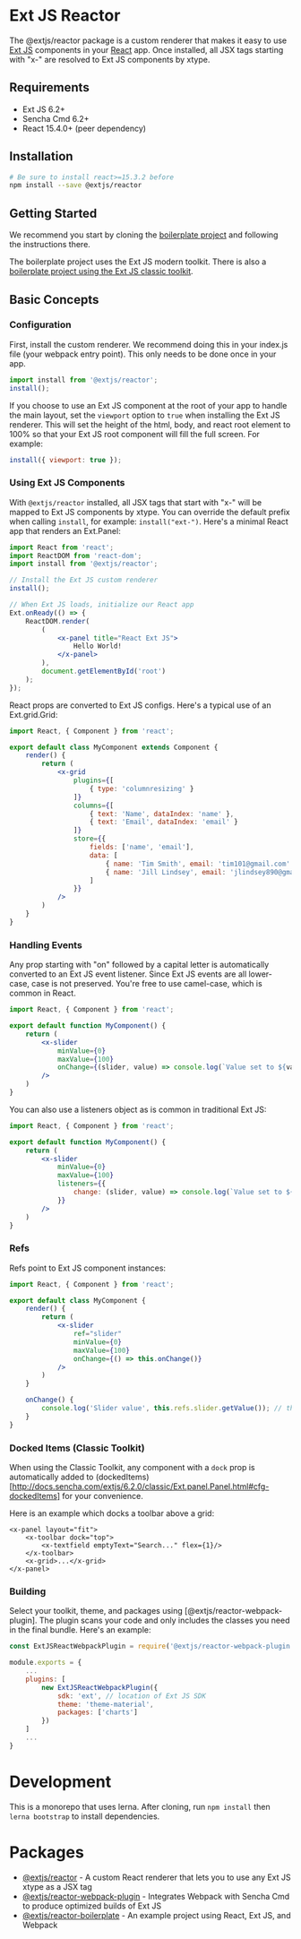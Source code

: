 # Ext JS Reactor

The @extjs/reactor package is a custom renderer that makes it easy to use [Ext JS](https://www.sencha.com/products/extjs) components in your [React](https://facebook.github.io/react) app. Once installed, all JSX tags starting with "x-" are resolved to Ext JS components by xtype.

## Requirements

* Ext JS 6.2+
* Sencha Cmd 6.2+
* React 15.4.0+ (peer dependency)

## Installation

```bash
# Be sure to install react>=15.3.2 before
npm install --save @extjs/reactor
```

## Getting Started

We recommend you start by cloning the [boilerplate project](https://github.com/sencha/extjs-reactor/tree/master/packages/reactor-boilerplate) and following the instructions there.

The boilerplate project uses the Ext JS modern toolkit. There is also a [boilerplate project using the Ext JS classic toolkit](https://github.com/sencha/extjs-reactor/tree/master/packages/reactor-classic-boilerplate).

## Basic Concepts

### Configuration

First, install the custom renderer.  We recommend doing this in your index.js file (your webpack entry point).  This only needs to be done once in your app.

```jsx
import install from '@extjs/reactor';
install();
```

If you choose to use an Ext JS component at the root of your app to handle the main layout, set the `viewport` option to `true` when installing the Ext JS renderer.  This will set the height of the html, body, and react root element to 100% so that your Ext JS root component will fill the full screen. For example:

```javascript
install({ viewport: true });
```

### Using Ext JS Components

With `@extjs/reactor` installed, all JSX tags that start with "x-" will be mapped to Ext JS components by xtype. You can override the default prefix when calling `install`, for example: `install("ext-")`.  Here's a minimal React app that renders an Ext.Panel:

```jsx
import React from 'react';
import ReactDOM from 'react-dom';
import install from '@extjs/reactor';

// Install the Ext JS custom renderer
install();

// When Ext JS loads, initialize our React app
Ext.onReady(() => {
    ReactDOM.render(
        (
            <x-panel title="React Ext JS">
                Hello World!
            </x-panel>
        ),
        document.getElementById('root')
    );
});
```


React props are converted to Ext JS configs.  Here's a typical use of an Ext.grid.Grid:

```jsx
import React, { Component } from 'react';

export default class MyComponent extends Component {
    render() {        
        return (
            <x-grid
                plugins={[                
                    { type: 'columnresizing' }
                ]}
                columns={[
                    { text: 'Name', dataIndex: 'name' },
                    { text: 'Email', dataIndex: 'email' }
                ]}
                store={{
                    fields: ['name', 'email'],
                    data: [
                        { name: 'Tim Smith', email: 'tim101@gmail.com' },
                        { name: 'Jill Lindsey', email: 'jlindsey890@gmail.com' }
                    ]
                }}
            />
        )
    }
}
```

### Handling Events

Any prop starting with "on" followed by a capital letter is automatically converted to an Ext JS event listener.  Since Ext JS events are all lower-case, case is not preserved.  You're free to use camel-case, which is common in React.

```jsx
import React, { Component } from 'react';

export default function MyComponent() {
    return (
        <x-slider
            minValue={0}
            maxValue={100}
            onChange={(slider, value) => console.log(`Value set to ${value}`)}
        />
    )
}
```


You can also use a listeners object as is common in traditional Ext JS:

```jsx
import React, { Component } from 'react';

export default function MyComponent() {
    return (
        <x-slider
            minValue={0}
            maxValue={100}
            listeners={{
                change: (slider, value) => console.log(`Value set to ${value}`)
            }}
        />
    )
}
```

### Refs

Refs point to Ext JS component instances:

```jsx
import React, { Component } from 'react';

export default class MyComponent {
    render() {
        return (
            <x-slider
                ref="slider"
                minValue={0}
                maxValue={100}
                onChange={() => this.onChange()}
            />         
        )
    }

    onChange() {
        console.log('Slider value', this.refs.slider.getValue()); // this.refs.slider is an Ext.slider.Slider
    }
}
```

### Docked Items (Classic Toolkit)

When using the Classic Toolkit, any component with a `dock` prop is automatically added to (dockedItems)[http://docs.sencha.com/extjs/6.2.0/classic/Ext.panel.Panel.html#cfg-dockedItems] for your convenience.

Here is an example which docks a toolbar above a grid:

```
<x-panel layout="fit">
    <x-toolbar dock="top">
        <x-textfield emptyText="Search..." flex={1}/>
    </x-toolbar>
    <x-grid>...</x-grid>
</x-panel>
```

### Building

Select your toolkit, theme, and packages using [@extjs/reactor-webpack-plugin]. The plugin scans your code and only includes the classes you need in the final bundle.  Here's an example:

```JavaScript
const ExtJSReactWebpackPlugin = require('@extjs/reactor-webpack-plugin');

module.exports = {
    ...
    plugins: [
        new ExtJSReactWebpackPlugin({
            sdk: 'ext', // location of Ext JS SDK
            theme: 'theme-material',
            packages: ['charts']
        })
    ]
    ...
}
```

# Development
This is a monorepo that uses lerna.  After cloning, run `npm install` then `lerna bootstrap` to install dependencies.

# Packages

* [@extjs/reactor](https://github.com/sencha/extjs-reactor/tree/master/packages/reactor) - A custom React renderer that lets you to use any Ext JS xtype as a JSX tag
* [@extjs/reactor-webpack-plugin](https://github.com/sencha/extjs-reactor/tree/master/packages/reactor-webpack-plugin) - Integrates Webpack with Sencha Cmd to produce optimized builds of Ext JS
* [@extjs/reactor-boilerplate](https://github.com/sencha/extjs-reactor/tree/master/packages/reactor-boilerplate) - An example project using React, Ext JS, and Webpack
